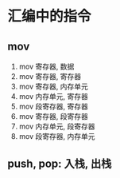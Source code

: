# 汇编中的指令

## mov

1. mov 寄存器, 数据
2. mov 寄存器, 寄存器
3. mov 寄存器, 内存单元
4. mov 内存单元, 寄存器
5. mov 段寄存器, 寄存器
6. mov 寄存器, 段寄存器
7. mov 内存单元, 段寄存器
8. mov 段寄存器, 内存单元

## push, pop: 入栈, 出栈